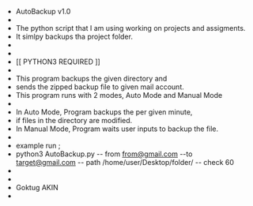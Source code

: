 * AutoBackup v1.0
*
* The python script that I am using working on projects and assigments. 
* It simlpy backups tha project folder. 
*  
*
* [[ PYTHON3 REQUIRED ]]
*
* This program backups the given directory and 
* sends the zipped backup file to given mail account.
* This program runs with 2 modes, Auto Mode and Manual Mode
* 
* In Auto Mode, Program backups the per given minute, 
* if files in the directory are modified.
* In Manual Mode, Program waits user inputs to backup the file.
* 
* example run ;
* python3 AutoBackup.py -- from from@gmail.com --to target@gmail.com -- path /home/user/Desktop/folder/ -- check 60
*
*
* Goktug AKIN
*
